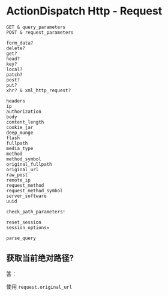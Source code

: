# ActionDispatch Http - Request

```
GET & query_parameters
POST & request_parameters

form_data?
delete?
get?
head?
key?
local?
patch?
post?
put?
xhr? & xml_http_request?

headers
ip
authorization
body
content_length
cookie_jar
deep_munge
flash
fullpath
media_type
method
method_symbol
original_fullpath
original_url
raw_post
remote_ip
request_method
request_method_symbol
server_software
uuid

check_path_parameters!

reset_session
session_options=

parse_query
```

## 获取当前绝对路径?

答：

使用 `request.original_url`
